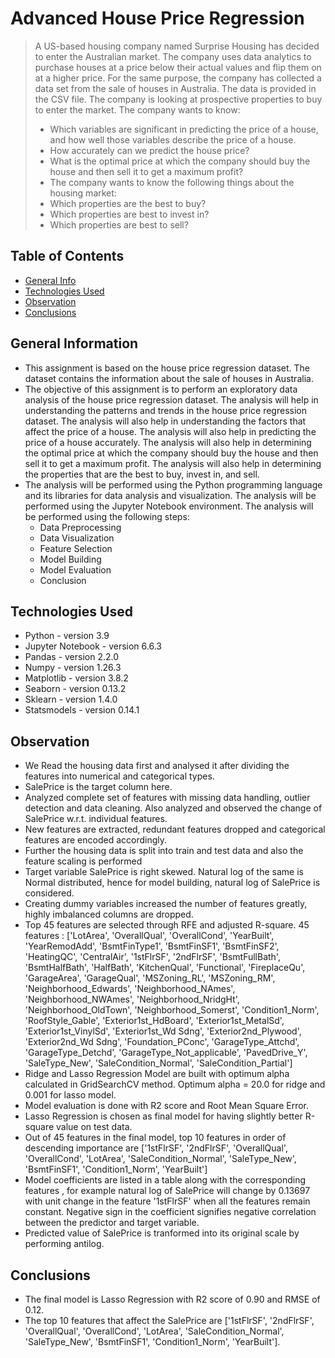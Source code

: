 # Advanced House Price Regression
> A US-based housing company named Surprise Housing has decided to enter the Australian market. The company uses data analytics to purchase houses at a price below their actual values and flip them on at a higher price. For the same purpose, the company has collected a data set from the sale of houses in Australia. The data is provided in the CSV file. The company is looking at prospective properties to buy to enter the market. The company wants to know:
> - Which variables are significant in predicting the price of a house, and how well those variables describe the price of a house.
> - How accurately can we predict the house price?
> - What is the optimal price at which the company should buy the house and then sell it to get a maximum profit?
> - The company wants to know the following things about the housing market:
> - Which properties are the best to buy?
> - Which properties are best to invest in?
> - Which properties are best to sell?

## Table of Contents
* [General Info](#general-information)
* [Technologies Used](#technologies-used)
* [Observation](#observation)
* [Conclusions](#conclusions)

## General Information
- This assignment is based on the house price regression dataset. The dataset contains the information about the sale of houses in Australia.
- The objective of this assignment is to perform an exploratory data analysis of the house price regression dataset. The analysis will help in understanding the patterns and trends in the house price regression dataset. The analysis will also help in understanding the factors that affect the price of a house. The analysis will also help in predicting the price of a house accurately. The analysis will also help in determining the optimal price at which the company should buy the house and then sell it to get a maximum profit. The analysis will also help in determining the properties that are the best to buy, invest in, and sell.
- The analysis will be performed using the Python programming language and its libraries for data analysis and visualization. The analysis will be performed using the Jupyter Notebook environment. The analysis will be performed using the following steps:
  - Data Preprocessing
  - Data Visualization
  - Feature Selection
  - Model Building
  - Model Evaluation
  - Conclusion


## Technologies Used
- Python - version 3.9
- Jupyter Notebook - version 6.6.3
- Pandas - version 2.2.0
- Numpy - version 1.26.3
- Matplotlib - version 3.8.2
- Seaborn - version 0.13.2
- Sklearn - version 1.4.0
- Statsmodels - version 0.14.1

## Observation
- We Read the housing data first and analysed it after dividing the features into numerical and categorical types.
- SalePrice is the target column here.
- Analyzed complete set of features with missing data handling, outlier detection and data cleaning. Also analyzed and observed the change of SalePrice w.r.t. individual features.
- New features are extracted, redundant features dropped and categorical features are encoded accordingly.
- Further the housing data is split into train and test data and also the feature scaling is performed
- Target variable SalePrice is right skewed. Natural log of the same is Normal distributed, hence for model building, natural log of SalePrice is considered.
- Creating dummy variables increased the number of features greatly, highly imbalanced columns are dropped.
- Top 45 features are selected through RFE and adjusted R-square. 45 features : ['LotArea', 'OverallQual', 'OverallCond', 'YearBuilt', 'YearRemodAdd', 'BsmtFinType1', 'BsmtFinSF1', 'BsmtFinSF2', 'HeatingQC', 'CentralAir', '1stFlrSF', '2ndFlrSF', 'BsmtFullBath', 'BsmtHalfBath', 'HalfBath', 'KitchenQual', 'Functional', 'FireplaceQu', 'GarageArea', 'GarageQual', 'MSZoning_RL', 'MSZoning_RM', 'Neighborhood_Edwards', 'Neighborhood_NAmes', 'Neighborhood_NWAmes', 'Neighborhood_NridgHt', 'Neighborhood_OldTown', 'Neighborhood_Somerst', 'Condition1_Norm', 'RoofStyle_Gable', 'Exterior1st_HdBoard', 'Exterior1st_MetalSd', 'Exterior1st_VinylSd', 'Exterior1st_Wd Sdng', 'Exterior2nd_Plywood', 'Exterior2nd_Wd Sdng', 'Foundation_PConc', 'GarageType_Attchd', 'GarageType_Detchd', 'GarageType_Not_applicable', 'PavedDrive_Y', 'SaleType_New', 'SaleCondition_Normal', 'SaleCondition_Partial']
- Ridge and Lasso Regression Model are built with optimum alpha calculated in GridSearchCV method. Optimum alpha = 20.0 for ridge and 0.001 for lasso model.
- Model evaluation is done with R2 score and Root Mean Square Error.
- Lasso Regression is chosen as final model for having slightly better R-square value on test data.
- Out of 45 features in the final model, top 10 features in order of descending importance are ['1stFlrSF', '2ndFlrSF', 'OverallQual', 'OverallCond', 'LotArea', 'SaleCondition_Normal', 'SaleType_New', 'BsmtFinSF1', 'Condition1_Norm', 'YearBuilt']
- Model coefficients are listed in a table along with the corresponding features , for example natural log of SalePrice will change by 0.13697 with unit change in the feature '1stFlrSF' when all the features remain constant. Negative sign in the coefficient signifies negative correlation between the predictor and target variable.
- Predicted value of SalePrice is tranformed into its original scale by performing antilog.

## Conclusions
- The final model is Lasso Regression with R2 score of 0.90 and RMSE of 0.12.
- The top 10 features that affect the SalePrice are ['1stFlrSF', '2ndFlrSF', 'OverallQual', 'OverallCond', 'LotArea', 'SaleCondition_Normal', 'SaleType_New', 'BsmtFinSF1', 'Condition1_Norm', 'YearBuilt'].